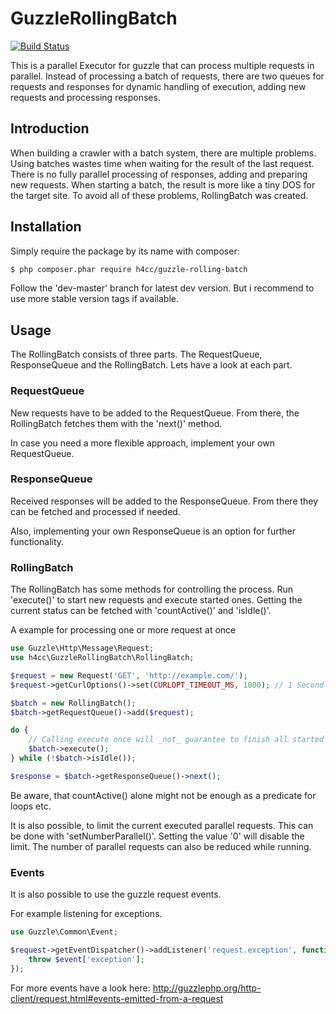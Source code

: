 GuzzleRollingBatch
===================

[![Build Status](https://travis-ci.org/h4cc/GuzzleRollingBatch.png?branch=master)](https://travis-ci.org/h4cc/GuzzleRollingBatch)

This is a parallel Executor for guzzle that can process multiple requests in parallel.
Instead of processing a batch of requests, there are two queues for requests and responses for dynamic handling
of execution, adding new requests and processing responses.


## Introduction

When building a crawler with a batch system, there are multiple problems.
Using batches wastes time when waiting for the result of the last request.
There is no fully parallel processing of responses, adding and preparing new requests.
When starting a batch, the result is more like a tiny DOS for the target site.
To avoid all of these problems, RollingBatch was created.


## Installation

Simply require the package by its name with composer:
```bash
$ php composer.phar require h4cc/guzzle-rolling-batch
```
Follow the 'dev-master' branch for latest dev version. But i recommend to use more stable version tags if available.


## Usage

The RollingBatch consists of three parts. The RequestQueue, ResponseQueue and the RollingBatch.
Lets have a look at each part.


### RequestQueue

New requests have to be added to the RequestQueue.
From there, the RollingBatch fetches them with the 'next()' method.

In case you need a more flexible approach, implement your own RequestQueue.


### ResponseQueue

Received responses will be added to the ResponseQueue. From there they can be fetched and processed if needed.

Also, implementing your own ResponseQueue is an option for further functionality.


### RollingBatch

The RollingBatch has some methods for controlling the process.
Run 'execute()' to start new requests and execute started ones.
Getting the current status can be fetched with 'countActive()' and 'isIdle()'.

A example for processing one or more request at once
```php
use Guzzle\Http\Message\Request;
use h4cc\GuzzleRollingBatch\RollingBatch;

$request = new Request('GET', 'http://example.com/');
$request->getCurlOptions()->set(CURLOPT_TIMEOUT_MS, 1000); // 1 Second

$batch = new RollingBatch();
$batch->getRequestQueue()->add($request);

do {
    // Calling execute once will _not_ guarantee to finish all started requests.
    $batch->execute();
} while (!$batch->isIdle());

$response = $batch->getResponseQueue()->next();
```

Be aware, that countActive() alone might not be enough as a predicate for loops etc.

It is also possible, to limit the current executed parallel requests.
This can be done with 'setNumberParallel()'. Setting the value '0' will disable the limit.
The number of parallel requests can also be reduced while running.


### Events

It is also possible to use the guzzle request events.

For example listening for exceptions.

```php
use Guzzle\Common\Event;

$request->getEventDispatcher()->addListener('request.exception', function(Event $event) {
    throw $event['exception'];
});
```

For more events have a look here:
http://guzzlephp.org/http-client/request.html#events-emitted-from-a-request
